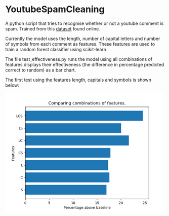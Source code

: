 # YoutubeSpamCleaning

A python script that tries to recognise whether or not a youtube comment is spam. Trained from this [dataset](https://archive.ics.uci.edu/ml/machine-learning-databases/00380/) found online.

Currently the model uses the length, number of capital letters and number of symbols from each comment as features. These features are used to train a random forest classifier using scikit-learn.

The file test_effectiveness.py runs the model using all combinations of features displays their effectiveness (the difference in percentage predicted correct to random) as a bar chart.

The first test using the features length, capitals and symbols is shown below:

![First Results](https://raw.githubusercontent.com/jamesdtgoddard/YoutubeSpamCleaning/master/First_Results_(100).png)